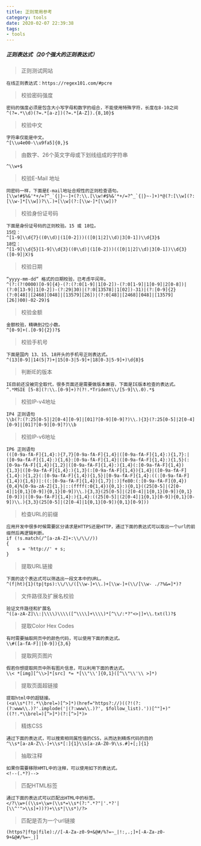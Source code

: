 ```yaml
---
title: 正则常用参考
category: tools
date: 2020-02-07 22:39:38
tags:
- tools
---
```


<!-- more -->

##### 正则表达式（20个强大的正则表达式）

> 正则测试网站

```
在线正则表达式：https://regex101.com/#pcre
```

> 校验密码强度

```
密码的强度必须是包含大小写字母和数字的组合，不能使用特殊字符，长度在8-10之间
^(?=.*\\d)(?=.*[a-z])(?=.*[A-Z]).{8,10}$
```

> 校验中文

```
字符串仅能是中文。
^[\\u4e00-\\u9fa5]{0,}$
```

> 由数字、26个英文字母或下划线组成的字符串

```
^\\w+$
```

> 校验E-Mail 地址 

```
同密码一样，下面是E-mail地址合规性的正则检查语句。
[\\w!#$%&'*+/=?^_`{|}~-]+(?:\\.[\\w!#$%&'*+/=?^_`{|}~-]+)*@(?:[\\w](?:[\\w-]*[\\w])?\\.)+[\\w](?:[\\w-]*[\\w])?
```

> 校验身份证号码 

```
下面是身份证号码的正则校验。15 或 18位。
15位：
^[1-9]\\d{7}((0\\d)|(1[0-2]))(([0|1|2]\\d)|3[0-1])\\d{3}$
18位：
^[1-9]\\d{5}[1-9]\\d{3}((0\\d)|(1[0-2]))(([0|1|2]\\d)|3[0-1])\\d{3}([0-9]|X)$
```

> 校验日期 

```
“yyyy-mm-dd“ 格式的日期校验，已考虑平闰年。
^(?:(?!0000)[0-9]{4}-(?:(?:0[1-9]|1[0-2])-(?:0[1-9]|1[0-9]|2[0-8])|(?:0[13-9]|1[0-2])-(?:29|30)|(?:0[13578]|1[02])-31)|(?:[0-9]{2}(?:0[48]|[2468][048]|[13579][26])|(?:0[48]|[2468][048]|[13579][26])00)-02-29)$
```

> 校验金额 

```
金额校验，精确到2位小数。
^[0-9]+(.[0-9]{2})?$
```

> 校验手机号 

```
下面是国内 13、15、18开头的手机号正则表达式。
^(13[0-9]|14(5|7)+|15[0-3|5-9]+|18[0-3|5-9]+)\d{8}$
```

> 判断IE的版本 

```
IE目前还没被完全取代，很多页面还是需要做版本兼容，下面是IE版本检查的表达式。
^.*MSIE [5-8](?:\\.[0-9]+)?(?!.*Trident\\/[5-9]\\.0).*$
```

> 校验IP-v4地址 

```
IP4 正则语句
\\b(?:(?:25[0-5]|2[0-4][0-9]|[01]?[0-9][0-9]?)\\.){3}(?:25[0-5]|2[0-4][0-9]|[01]?[0-9][0-9]?)\\b
```

> 校验IP-v6地址 

```
IP6 正则语句
(([0-9a-fA-F]{1,4}:){7,7}[0-9a-fA-F]{1,4}|([0-9a-fA-F]{1,4}:){1,7}:|([0-9a-fA-F]{1,4}:){1,6}:[0-9a-fA-F]{1,4}|([0-9a-fA-F]{1,4}:){1,5}(:[0-9a-fA-F]{1,4}){1,2}|([0-9a-fA-F]{1,4}:){1,4}(:[0-9a-fA-F]{1,4}){1,3}|([0-9a-fA-F]{1,4}:){1,3}(:[0-9a-fA-F]{1,4}){1,4}|([0-9a-fA-F]{1,4}:){1,2}(:[0-9a-fA-F]{1,4}){1,5}|[0-9a-fA-F]{1,4}:((:[0-9a-fA-F]{1,4}){1,6})|:((:[0-9a-fA-F]{1,4}){1,7}|:)|fe80:(:[0-9a-fA-F]{0,4}){0,4}%[0-9a-zA-Z]{1,}|::(ffff(:0{1,4}){0,1}:){0,1}((25[0-5]|(2[0-4]|1{0,1}[0-9]){0,1}[0-9])\\.){3,3}(25[0-5]|(2[0-4]|1{0,1}[0-9]){0,1}[0-9])|([0-9a-fA-F]{1,4}:){1,4}:((25[0-5]|(2[0-4]|1{0,1}[0-9]){0,1}[0-9])\\.){3,3}(25[0-5]|(2[0-4]|1{0,1}[0-9]){0,1}[0-9]))
```

> 检查URL的前缀 

```
应用开发中很多时候需要区分请求是HTTPS还是HTTP，通过下面的表达式可以取出一个url的前缀然后再逻辑判断。
if (!s.match(/^[a-zA-Z]+:\\/\\//))
{
    s = 'http://' + s;
}
```

> 提取URL链接 

```
下面的这个表达式可以筛选出一段文本中的URL。
^(f|ht){1}(tp|tps):\\/\\/([\\w-]+\\.)+[\\w-]+(\\/[\\w- ./?%&=]*)?
```

> 文件路径及扩展名校验 

```
验证文件路径和扩展名
^([a-zA-Z]\\:|\\\\)\\\\([^\\\\]+\\\\)*[^\\/:*?"<>|]+\\.txt(l)?$
```

> 提取Color Hex Codes 

```
有时需要抽取网页中的颜色代码，可以使用下面的表达式。
\\#([a-fA-F]|[0-9]){3,6}
```

> 提取网页图片 

```
假若你想提取网页中所有图片信息，可以利用下面的表达式。
\\< *[img][^\\>]*[src] *= *[\\"\\']{0,1}([^\\"\\'\\ >]*)
```

> 提取页面超链接 

```
提取html中的超链接。
(<a\\s*(?!.*\\brel=)[^>]*)(href="https?://)((?!(?:(?:www\\.)?'.implode('|(?:www\\.)?', $follow_list).'))[^"]+)"((?!.*\\brel=)[^>]*)(?:[^>]*)>
```

> 精炼CSS 

```
通过下面的表达式，可以搜索相同属性值的CSS，从而达到精炼代码的目的
^\\s*[a-zA-Z\\-]+\\s*[:]{1}\\s[a-zA-Z0-9\\s.#]+[;]{1}
```

> 抽取注释 

```
如果你需要移除HMTL中的注释，可以使用如下的表达式。
<!--(.*?)-->
```

> 匹配HTML标签

```
通过下面的表达式可以匹配出HTML中的标签。
</?\\w+((\\s+\\w+(\\s*=\\s*(?:".*?"|'.*?'|[\\^'">\\s]+))?)+\\s*|\\s*)/?>
```

> 匹配是否为一个url链接

```code 
(https?|ftp|file)://[-A-Za-z0-9+&@#/%?=~_|!:,.;]+[-A-Za-z0-9+&@#/%=~_|]
```